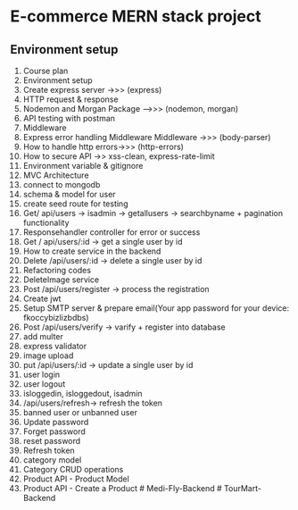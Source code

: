 # E-commerce MERN stack project

## Environment setup

1. Course plan
2. Environment setup
3. Create express server ->>> (express)
4. HTTP request & response
5. Nodemon and Morgan Package -->>> (nodemon, morgan)
6. API testing with postman
7. Middleware
8. Express error handling Middleware Middleware ->>> (body-parser)
9. How to handle http errors->>> (http-errors) 
10. How to secure API ->> xss-clean, express-rate-limit
11. Environment variable & gitignore
12. MVC Architecture
13. connect to mongodb
14. schema & model for user
15. create seed route for testing
16. Get/ api/users -> isadmin -> getallusers -> searchbyname + pagination functionality
17. Responsehandler controller for error or success
18. Get / api/users/:id -> get a single user by id
19. How to create service in the backend
20. Delete /api/users/:id -> delete a single user by id
21. Refactoring codes
22. DeleteImage service
23. Post /api/users/register -> process the registration
24. Create jwt
25. Setup SMTP server & prepare email(Your app password for your device: fkoccybizlizbdbs)
26. Post /api/users/verify -> varify + register into database 
27. add multer
28. express validator
29. image upload
30. put /api/users/:id -> update a single user by id
31. user login
32. user logout
33. isloggedin, isloggedout, isadmin
34. /api/users/refresh-> refresh the token
35. banned user or unbanned user
36. Update password
37. Forget password
38. reset password
39. Refresh token
40. category model
41. Category CRUD operations
42. Product API - Product Model
43. Product API - Create a Product 
#   M e d i - F l y - B a c k e n d  
 #   T o u r M a r t - B a c k e n d  
 